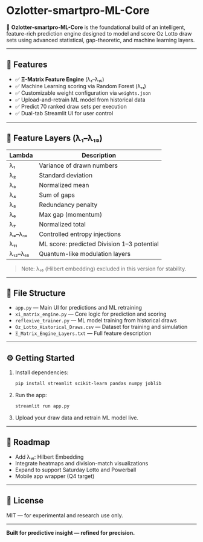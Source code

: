 
# Ozlotter-smartpro-ML-Core

🎯 **Ozlotter-smartpro-ML-Core** is the foundational build of an intelligent, feature-rich prediction engine designed to model and score Oz Lotto draw sets using advanced statistical, gap-theoretic, and machine learning layers.

---

## 🚀 Features

- ✅ **Ξ-Matrix Feature Engine** (λ₁–λ₁₅)
- ✅ Machine Learning scoring via Random Forest (λ₁₁)
- ✅ Customizable weight configuration via `weights.json`
- ✅ Upload-and-retrain ML model from historical data
- ✅ Predict 70 ranked draw sets per execution
- ✅ Dual-tab Streamlit UI for user control

---

## 🧠 Feature Layers (λ₁–λ₁₅)

| Lambda | Description |
|--------|-------------|
| λ₁ | Variance of drawn numbers |
| λ₂ | Standard deviation |
| λ₃ | Normalized mean |
| λ₄ | Sum of gaps |
| λ₅ | Redundancy penalty |
| λ₆ | Max gap (momentum) |
| λ₇ | Normalized total |
| λ₈–λ₁₀ | Controlled entropy injections |
| λ₁₁ | ML score: predicted Division 1–3 potential |
| λ₁₂–λ₁₅ | Quantum-like modulation layers |

> Note: λ₁₆ (Hilbert embedding) excluded in this version for stability.

---

## 📁 File Structure

- `app.py` — Main UI for predictions and ML retraining
- `xi_matrix_engine.py` — Core logic for prediction and scoring
- `reflexive_trainer.py` — ML model training from historical draws
- `Oz_Lotto_Historical_Draws.csv` — Dataset for training and simulation
- `Ξ_Matrix_Engine_Layers.txt` — Full feature description

---

## ⚙️ Getting Started

1. Install dependencies:
   ```bash
   pip install streamlit scikit-learn pandas numpy joblib
   ```

2. Run the app:
   ```bash
   streamlit run app.py
   ```

3. Upload your draw data and retrain ML model live.

---

## 🔭 Roadmap

- Add λ₁₆: Hilbert Embedding
- Integrate heatmaps and division-match visualizations
- Expand to support Saturday Lotto and Powerball
- Mobile app wrapper (Q4 target)

---

## 🧬 License
MIT — for experimental and research use only.

---

**Built for predictive insight — refined for precision.**
